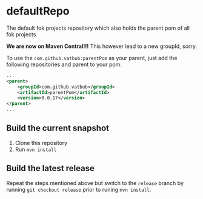 # defaultRepo
The default fok projects repository which also holds the parent pom of all fok projects.

**We are now on Maven Central!!!**
This however lead to a new groupId, sorry.

To use the `com.github.vatbub:parentPom` as your parent, just add the following repositories and parent to your pom:

```xml
...
<parent>
	<groupId>com.github.vatbub</groupId>
	<artifactId>parentPom</artifactId>
	<version>0.0.17</version>
</parent>
...
```

## Build the current snapshot
1. Clone this repository
2. Run `mvn install`

## Build the latest release
Repeat the steps mentioned above but switch to the `release` branch by running `git checkout release` prior to runing `mvn install`.
